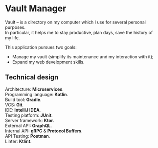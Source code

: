 # Vault Manager

Vault – is a directory on my computer which I use for several personal purposes.\
In particular, it helps me to stay productive, plan days, save the history
of my life.

This application pursues two goals:

- Manage my vault (simplify its maintenance and my interaction with it);
- Expand my web development skills.

## Technical design

Architecture: **Microservices**.
\
Programming language: **Kotlin**.
\
Build tool: **Gradle**.
\
VCS: **Git**.
\
IDE: **IntelliJ IDEA**.
\
Testing platform: **JUnit**.
\
Server framework: **Ktor**.
\
External API: **GraphQL**.
\
Internal API: **gRPC** & **Protocol Buffers**.
\
API Testing: **Postman**.
\
Linter: **Ktlint**.
